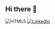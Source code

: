 ## Hi there 👋
![HTML5](https://img.shields.io/badge/-HTML5-E34F26?logo=html5&logoColor=white)
[![LinkedIn](https://img.shields.io/badge/-LinkedIn-blue?logo=linkedin&logoColor=white)](https://www.linkedin.com/in/thomas-delville-641b12216)


<!--
**ThomasDlv0/ThomasDlv0** is a ✨ _special_ ✨ repository because its `README.md` (this file) appears on your GitHub profile.

Here are some ideas to get you started:

- 🔭 I’m currently working on ...
- 🌱 I’m currently learning ...
- 👯 I’m looking to collaborate on ...
- 🤔 I’m looking for help with ...
- 💬 Ask me about ...
- 📫 How to reach me: ...
- 😄 Pronouns: ...
- ⚡ Fun fact: ...
-->
